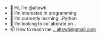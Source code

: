 - 👋 Hi, I’m @altxwti
- 👀 I’m interested in programming
- 🌱 I’m currently learning ..Python  
- 💞️ I’m looking to collaborate on ..
- 📫 How to reach me ...altxwti@gmail.com

<!---
altxwti/altxwti is a ✨ special ✨ repository because its `README.md` (this file) appears on your GitHub profile.
You can click the Preview link to take a look at your changes.
--->

